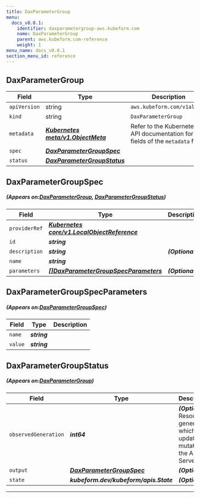 ```yaml
---
title: DaxParameterGroup
menu:
  docs_v0.0.1:
    identifier: daxparametergroup-aws.kubeform.com
    name: DaxParameterGroup
    parent: aws.kubeform.com-reference
    weight: 1
menu_name: docs_v0.0.1
section_menu_id: reference
---
```


## DaxParameterGroup
| Field | Type | Description |
| ------ | ----- | ----------- |
| `apiVersion` | string | `aws.kubeform.com/v1alpha1` |
|    `kind` | string | `DaxParameterGroup` |
| `metadata` | ***[Kubernetes meta/v1.ObjectMeta](https://kubernetes.io/docs/reference/generated/kubernetes-api/v1.13/#objectmeta-v1-meta)***|Refer to the Kubernetes API documentation for the fields of the `metadata` field.|
| `spec` | ***[DaxParameterGroupSpec](#DaxParameterGroupSpec)***||
| `status` | ***[DaxParameterGroupStatus](#DaxParameterGroupStatus)***||
## DaxParameterGroupSpec
##### (Appears on:[DaxParameterGroup](#DaxParameterGroup), [DaxParameterGroupStatus](#DaxParameterGroupStatus))
| Field | Type | Description |
| ------ | ----- | ----------- |
| `providerRef` | ***[Kubernetes core/v1.LocalObjectReference](https://kubernetes.io/docs/reference/generated/kubernetes-api/v1.13/#localobjectreference-v1-core)***||
| `id` | ***string***||
| `description` | ***string***| ***(Optional)*** |
| `name` | ***string***||
| `parameters` | ***[[]DaxParameterGroupSpecParameters](#DaxParameterGroupSpecParameters)***| ***(Optional)*** |
## DaxParameterGroupSpecParameters
##### (Appears on:[DaxParameterGroupSpec](#DaxParameterGroupSpec))
| Field | Type | Description |
| ------ | ----- | ----------- |
| `name` | ***string***||
| `value` | ***string***||
## DaxParameterGroupStatus
##### (Appears on:[DaxParameterGroup](#DaxParameterGroup))
| Field | Type | Description |
| ------ | ----- | ----------- |
| `observedGeneration` | ***int64***| ***(Optional)*** Resource generation, which is updated on mutation by the API Server.|
| `output` | ***[DaxParameterGroupSpec](#DaxParameterGroupSpec)***| ***(Optional)*** |
| `state` | ***kubeform.dev/kubeform/apis.State***| ***(Optional)*** |
---
